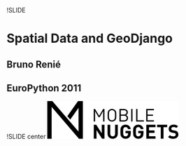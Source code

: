 !SLIDE 
# Spatial Data and GeoDjango #
## Bruno Renié ##
## EuroPython 2011 ##

!SLIDE center
![Mobile Nuggets](nuggets.png)
